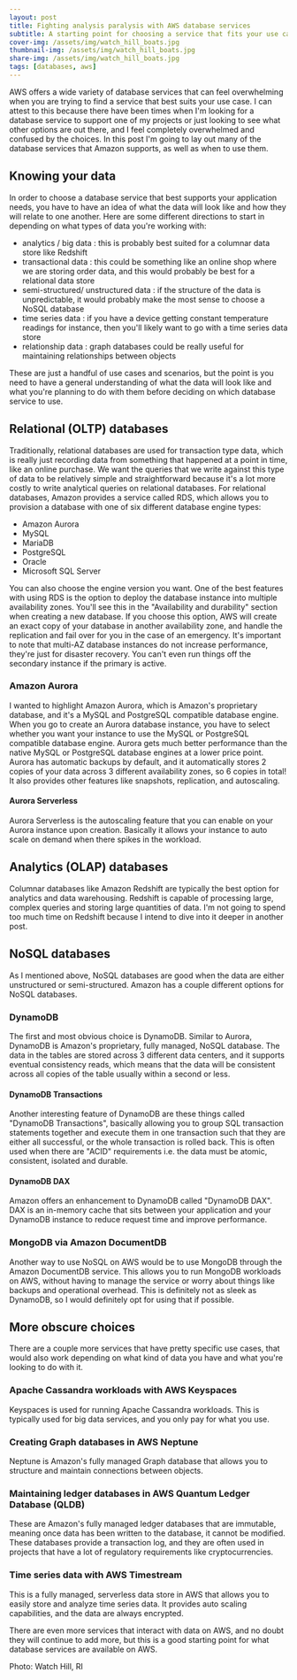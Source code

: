 ```yaml
---
layout: post
title: Fighting analysis paralysis with AWS database services
subtitle: A starting point for choosing a service that fits your use case
cover-img: /assets/img/watch_hill_boats.jpg
thumbnail-img: /assets/img/watch_hill_boats.jpg
share-img: /assets/img/watch_hill_boats.jpg
tags: [databases, aws]
---
```


AWS offers a wide variety of database services that can feel overwhelming when you are trying to find a service that best suits your use case. I can attest to this because there have been times when I'm looking for a database service to support one of my projects or just looking to see what other options are out there, and I feel completely overwhelmed and confused by the choices. In this post I'm going to lay out many of the database services that Amazon supports, as well as when to use them.

## Knowing your data
In order to choose a database service that best supports your application needs, you have to have an idea of what the data will look like and how they will relate to one another. Here are some different directions to start in depending on what types of data you're working with:
* analytics / big data : this is probably best suited for a columnar data store like Redshift
* transactional data : this could be something like an online shop where we are storing order data, and this would probably be best for a relational data store
* semi-structured/ unstructured data : if the structure of the data is unpredictable, it would probably make the most sense to choose a NoSQL database
* time series data : if you have a device getting constant temperature readings for instance, then you'll likely want to go with a time series data store
* relationship data : graph databases could be really useful for maintaining relationships between objects

These are just a handful of use cases and scenarios, but the point is you need to have a general understanding of what the data will look like and what you're planning to do with them before deciding on which database service to use.

## Relational (OLTP) databases
Traditionally, relational databases are used for transaction type data, which is really just recording data from something that happened at a point in time, like an online purchase. We want the queries that we write against this type of data to be relatively simple and straightforward because it's a lot more costly to write analytical queries on relational databases. For relational databases, Amazon provides a service called RDS, which allows you to provision a database with one of six different database engine types:
* Amazon Aurora
* MySQL
* MariaDB
* PostgreSQL
* Oracle
* Microsoft SQL Server

You can also choose the engine version you want. One of the best features with using RDS is the option to deploy the database instance into multiple availability zones. You'll see this in the "Availability and durability" section when creating a new database. If you choose this option, AWS will create an exact copy of your database in another availability zone, and handle the replication and fail over for you in the case of an emergency. It's important to note that multi-AZ database instances do not increase performance, they're just for disaster recovery. You can't even run things off the secondary instance if the primary is active.

### Amazon Aurora
I wanted to highlight Amazon Aurora, which is Amazon's proprietary database, and it's a MySQL and PostgreSQL compatible database engine. When you go to create an Aurora database instance, you have to select whether you want your instance to use the MySQL or PostgreSQL compatible database engine. Aurora gets much better performance than the native MySQL or PostgreSQL database engines at a lower price point. Aurora has automatic backups by default, and it automatically stores 2 copies of your data across 3 different availability zones, so 6 copies in total! It also provides other features like snapshots, replication, and autoscaling.

#### Aurora Serverless
Aurora Serverless is the autoscaling feature that you can enable on your Aurora instance upon creation. Basically it allows your instance to auto scale on demand when there spikes in the workload.

## Analytics (OLAP) databases
Columnar databases like Amazon Redshift are typically the best option for analytics and data warehousing. Redshift is capable of processing large, complex queries and storing large quantities of data. I'm not going to spend too much time on Redshift because I intend to dive into it deeper in another post.

## NoSQL databases
As I mentioned above, NoSQL databases are good when the data are either unstructured or semi-structured. Amazon has a couple different options for NoSQL databases. 

### DynamoDB
The first and most obvious choice is DynamoDB. Similar to Aurora, DynamoDB is Amazon's proprietary, fully managed, NoSQL database. The data in the tables are stored across 3 different data centers, and it supports eventual consistency reads, which means that the data will be consistent across all copies of the table usually within a second or less.

#### DynamoDB Transactions
Another interesting feature of DynamoDB are these things called "DynamoDB Transactions", basically allowing you to group SQL transaction statements together and execute them in one transaction such that they are either all successful, or the whole transaction is rolled back. This is often used when there are "ACID" requirements i.e. the data must be atomic, consistent, isolated and durable.

#### DynamoDB DAX
Amazon offers an enhancement to DynamoDB called "DynamoDB DAX". DAX is an in-memory cache that sits between your application and your DynamoDB instance to reduce request time and improve performance.

### MongoDB via Amazon DocumentDB
Another way to use NoSQL on AWS would be to use MongoDB through the Amazon DocumentDB service. This allows you to run MongoDB workloads on AWS, without having to manage the service or worry about things like backups and operational overhead. This is definitely not as sleek as DynamoDB, so I would definitely opt for using that if possible.

## More obscure choices
There are a couple more services that have pretty specific use cases, that would also work depending on what kind of data you have and what you're looking to do with it.

### Apache Cassandra workloads with AWS Keyspaces
Keyspaces is used for running Apache Cassandra workloads. This is typically used for big data services, and you only pay for what you use.

### Creating Graph databases in AWS Neptune
Neptune is Amazon's fully managed Graph database that allows you to structure and maintain connections between objects.

### Maintaining ledger databases in AWS Quantum Ledger Database (QLDB)
These are Amazon's fully managed ledger databases that are immutable, meaning once data has been written to the database, it cannot be modified. These databases provide a transaction log, and they are often used in projects that have a lot of regulatory requirements like cryptocurrencies.

### Time series data with AWS Timestream
This is a fully managed, serverless data store in AWS that allows you to easily store and analyze time series data. It provides auto scaling capabilities, and the data are always encrypted.

There are even more services that interact with data on AWS, and no doubt they will continue to add more, but this is a good starting point for what database services are available on AWS.

Photo: Watch Hill, RI